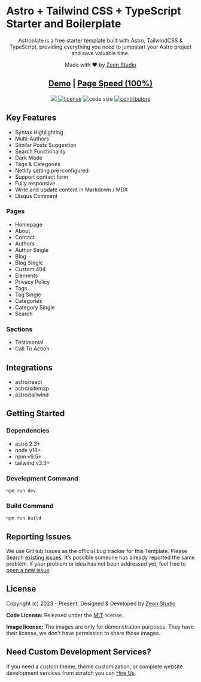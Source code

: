 # Astro + Tailwind CSS + TypeScript Starter and Boilerplate
<p align=center>Astroplate is a free starter template built with Astro, TailwindCSS & TypeScript, providing everything you need to jumpstart your Astro project and save valuable time.</p>

<p align=center> Made with ♥ by <a href="https://zeon.studio/"/> Zeon Studio </a> </a>
</p>

<h2 align="center"> <a target="_blank" href="https://astroplate.netlify.app/" rel="nofollow">Demo</a> | <a  target="_blank" href="https://pagespeed.web.dev/analysis/https-astroplate-netlify-app/utpbxg4qlk?form_factor=desktop">Page Speed (100%)</a>
</h2>


<p align=center>
  <a href="https://github.com/withastro/astro/releases/tag/astro%402.0.11" alt="Contributors">
    <img src="https://img.shields.io/static/v1?label=ASTRO&message=2.0&color=000&logo=astro" />
  </a>

  <a href="https://github.com/zeon-studio/astroplate/blob/main/LICENSE">
    <img src="https://img.shields.io/github/license/zeon-studio/astroplate" alt="license"></a>

  <img src="https://img.shields.io/github/languages/code-size/zeon-studio/astroplate" alt="code size">

  <a href="https://github.com/zeon-studio/astroplate/graphs/contributors">
    <img src="https://img.shields.io/github/contributors/zeon-studio/astroplate" alt="contributors"></a>
</p>


## Key Features 

- Syntax Highlighting
- Multi-Authors
- Similar Posts Suggestion 
- Search Functionality 
- Dark Mode 
- Tags & Categories 
- Netlify setting pre-configured
- Support contact form 
- Fully responsive
- Write and update content in Markdown / MDX
- Disqus Comment 

### Pages 

- Homepage 
- About 
- Contact 
- Authors 
- Author Single 
- Blog
- Blog Single 
- Custom 404 
- Elements 
- Privacy Policy 
- Tags 
- Tag Single 
- Categories 
- Category Single 
- Search 

### Sections 

- Testimonial 
- Call To Action 

## Integrations

- astro/react 
- astro/sitemap
- astro/tailwind 



## Getting Started

### Dependencies 

- astro 2.3+
- node v18+
- npm v9.5+
- tailwind v3.3+

### Development Command

```
npm run dev
```

### Build Command

```
npm run build
```


<!-- reporting issue -->
## Reporting Issues

We use GitHub Issues as the official bug tracker for this Template. Please Search [existing issues](https://github.com/zeon-studio/astroplate/issues). It’s possible someone has already reported the same problem.
If your problem or idea has not been addressed yet, feel free to [open a new issue](https://github.com/zeon-studio/astroplate/issues).


<!-- licence -->
## License

Copyright (c) 2023 - Present, Designed & Developed by [Zeon Studio](https://zeon.studio/)

**Code License:** Released under the [MIT](https://github.comzeon-studio/astroplate/blob/main/LICENSE) license.

**Image license:** The images are only for demonstration purposes. They have their license, we don't have permission to share those images.

## Need Custom Development Services?

If you need a custom theme, theme customization, or complete website development services from scratch you can [Hire Us](https://zeon.studio/). 

